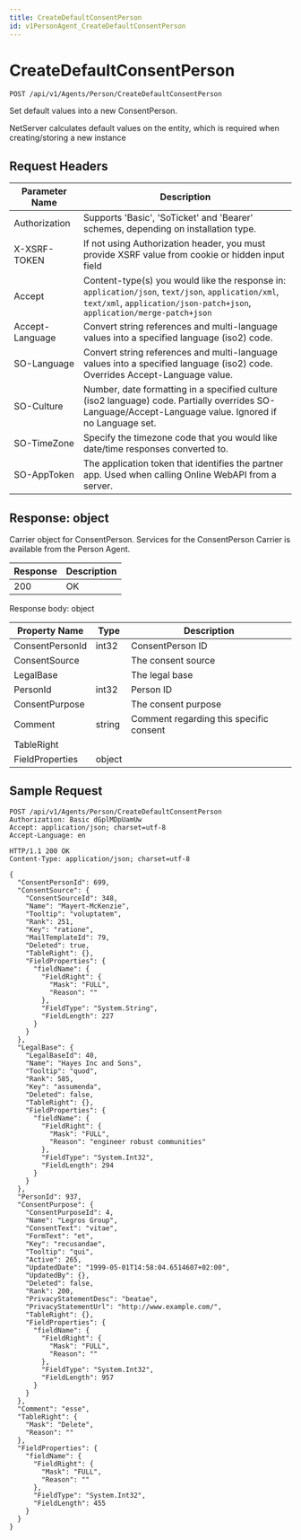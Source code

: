 ```yaml
---
title: CreateDefaultConsentPerson
id: v1PersonAgent_CreateDefaultConsentPerson
---
```


# CreateDefaultConsentPerson

```http
POST /api/v1/Agents/Person/CreateDefaultConsentPerson
```

Set default values into a new ConsentPerson.

NetServer calculates default values on the entity, which is required when creating/storing a new instance






## Request Headers

| Parameter Name | Description |
|----------------|-------------|
| Authorization  | Supports 'Basic', 'SoTicket' and 'Bearer' schemes, depending on installation type. |
| X-XSRF-TOKEN   | If not using Authorization header, you must provide XSRF value from cookie or hidden input field |
| Accept         | Content-type(s) you would like the response in: `application/json`, `text/json`, `application/xml`, `text/xml`, `application/json-patch+json`, `application/merge-patch+json` |
| Accept-Language | Convert string references and multi-language values into a specified language (iso2) code. |
| SO-Language | Convert string references and multi-language values into a specified language (iso2) code. Overrides Accept-Language value. |
| SO-Culture | Number, date formatting in a specified culture (iso2 language) code. Partially overrides SO-Language/Accept-Language value. Ignored if no Language set. |
| SO-TimeZone | Specify the timezone code that you would like date/time responses converted to. |
| SO-AppToken | The application token that identifies the partner app. Used when calling Online WebAPI from a server. |


## Response: object

Carrier object for ConsentPerson.
Services for the ConsentPerson Carrier is available from the <see cref="T:SuperOffice.CRM.Services.IPersonAgent">Person Agent</see>.

| Response | Description |
|----------------|-------------|
| 200 | OK |

Response body: object

| Property Name | Type |  Description |
|----------------|------|--------------|
| ConsentPersonId | int32 | ConsentPerson ID |
| ConsentSource |  | The consent source |
| LegalBase |  | The legal base |
| PersonId | int32 | Person ID |
| ConsentPurpose |  | The consent purpose |
| Comment | string | Comment regarding this specific consent |
| TableRight |  |  |
| FieldProperties | object |  |

## Sample Request

```http!
POST /api/v1/Agents/Person/CreateDefaultConsentPerson
Authorization: Basic dGplMDpUamUw
Accept: application/json; charset=utf-8
Accept-Language: en
```

```http_
HTTP/1.1 200 OK
Content-Type: application/json; charset=utf-8

{
  "ConsentPersonId": 699,
  "ConsentSource": {
    "ConsentSourceId": 348,
    "Name": "Mayert-McKenzie",
    "Tooltip": "voluptatem",
    "Rank": 251,
    "Key": "ratione",
    "MailTemplateId": 79,
    "Deleted": true,
    "TableRight": {},
    "FieldProperties": {
      "fieldName": {
        "FieldRight": {
          "Mask": "FULL",
          "Reason": ""
        },
        "FieldType": "System.String",
        "FieldLength": 227
      }
    }
  },
  "LegalBase": {
    "LegalBaseId": 40,
    "Name": "Hayes Inc and Sons",
    "Tooltip": "quod",
    "Rank": 585,
    "Key": "assumenda",
    "Deleted": false,
    "TableRight": {},
    "FieldProperties": {
      "fieldName": {
        "FieldRight": {
          "Mask": "FULL",
          "Reason": "engineer robust communities"
        },
        "FieldType": "System.Int32",
        "FieldLength": 294
      }
    }
  },
  "PersonId": 937,
  "ConsentPurpose": {
    "ConsentPurposeId": 4,
    "Name": "Legros Group",
    "ConsentText": "vitae",
    "FormText": "et",
    "Key": "recusandae",
    "Tooltip": "qui",
    "Active": 265,
    "UpdatedDate": "1999-05-01T14:58:04.6514607+02:00",
    "UpdatedBy": {},
    "Deleted": false,
    "Rank": 200,
    "PrivacyStatementDesc": "beatae",
    "PrivacyStatementUrl": "http://www.example.com/",
    "TableRight": {},
    "FieldProperties": {
      "fieldName": {
        "FieldRight": {
          "Mask": "FULL",
          "Reason": ""
        },
        "FieldType": "System.Int32",
        "FieldLength": 957
      }
    }
  },
  "Comment": "esse",
  "TableRight": {
    "Mask": "Delete",
    "Reason": ""
  },
  "FieldProperties": {
    "fieldName": {
      "FieldRight": {
        "Mask": "FULL",
        "Reason": ""
      },
      "FieldType": "System.Int32",
      "FieldLength": 455
    }
  }
}
```